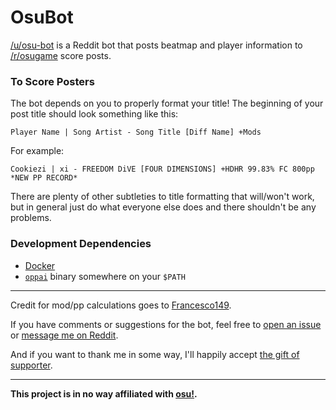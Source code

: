 # OsuBot

[/u/osu-bot](https://reddit.com/u/osu-bot) is a Reddit bot that posts beatmap
and player information to [/r/osugame](https://reddit.com/r/osugame) score posts.

### To Score Posters

The bot depends on you to properly format your title!
The beginning of your post title should look something like this:

```
Player Name | Song Artist - Song Title [Diff Name] +Mods
```

For example:

```
Cookiezi | xi - FREEDOM DiVE [FOUR DIMENSIONS] +HDHR 99.83% FC 800pp *NEW PP RECORD*
```

There are plenty of other subtleties to title formatting that will/won't work,
but in general just do what everyone else does and there shouldn't be any
problems.

### Development Dependencies

* [Docker](https://www.docker.com/)
* [`oppai`](https://github.com/Francesco149/oppai-ng) binary somewhere on your
  `$PATH`

***

Credit for mod/pp calculations goes to
[Francesco149](https://github.com/Francesco149/oppai-ng).

If you have comments or suggestions for the bot, feel free to
[open an issue](https://github.com/christopher-dG/OsuBot.jl/issues/new) or
[message me on Reddit](https://reddit.com/message/compose/?to=PM_ME_DOG_PICS_PLS).

And if you want to thank me in some way, I'll happily accept
[the gift of supporter](https://ppy.sh/users/3172543).

***

**This project is in no way affiliated with [osu!](https://osu.ppy.sh).**
